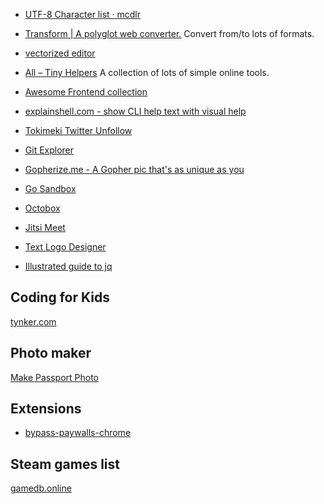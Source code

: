 
* [UTF-8 Character list · mcdlr](https://mcdlr.com/utf-8/#1)
* [Transform | A polyglot web converter.](https://transform.tools/) Convert from/to lots of formats.

* [vectorized editor](https://vectr.com/)
* [All – Tiny Helpers](https://tiny-helpers.dev/) A collection of lots of simple online tools.
* [Awesome Frontend collection](https://awesomejs.dev/)
* [explainshell.com - show CLI help text with visual help](https://explainshell.com/)
* [Tokimeki Twitter Unfollow](https://tokimeki-unfollow.glitch.me/)
* [Git Explorer](https://gitexplorer.com/)
* [Gopherize.me - A Gopher pic that's as unique as you](https://gopherize.me/)
* [Go Sandbox](https://go-sandbox.com/)
* [Octobox](https://octobox.io/)
* [Jitsi Meet](https://meet.jit.si/)
* [Text Logo Designer](https://eu1.flamingtext.com/)

* [Illustrated guide to jq](https://mosermichael.github.io/jq-illustrated/dir/content.html)


## Coding for Kids

[tynker.com](https://www.tynker.com/)

## Photo maker

[Make Passport Photo](https://makepassportphoto.com/)


## Extensions

* [bypass-paywalls-chrome](https://github.com/iamadamdev/bypass-paywalls-chrome)


## Steam games list

[gamedb.online](https://gamedb.online/players/76561198026280908/guuplanewalker?o=desc&s=1#games)
<!--stackedit_data:
eyJoaXN0b3J5IjpbODk4NjQ5Mjk5LC0zNzMyMTE0NzMsLTQxNz
E1OTQyOCwyMDAzMzI1MDE3LC0xOTI0NDk2Mzk4LC0zNzYwNzQ3
MDIsMzEyMjMzNTQwLDE4OTI1ODQ4ODksMTUxNjIyMTkwMSwtMj
AzNDY1ODI5MSwtMTMzOTg4OTM2NiwxMzgxMjgzNzE3XX0=
-->